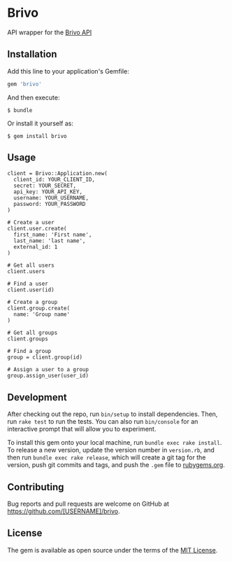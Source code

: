 # Brivo

API wrapper for the [Brivo API](http://apidocs.brivo.com/)

## Installation

Add this line to your application's Gemfile:

```ruby
gem 'brivo'
```

And then execute:

    $ bundle

Or install it yourself as:

    $ gem install brivo

## Usage
```
client = Brivo::Application.new(
  client_id: YOUR_CLIENT_ID,
  secret: YOUR_SECRET,
  api_key: YOUR_API_KEY,
  username: YOUR_USERNAME,
  password: YOUR_PASSWORD
)

# Create a user
client.user.create(
  first_name: 'First name',
  last_name: 'last name',
  external_id: 1
)

# Get all users
client.users

# Find a user
client.user(id)

# Create a group
client.group.create(
  name: 'Group name'
)

# Get all groups
client.groups

# Find a group
group = client.group(id)

# Assign a user to a group
group.assign_user(user_id)
```

## Development

After checking out the repo, run `bin/setup` to install dependencies. Then, run `rake test` to run the tests. You can also run `bin/console` for an interactive prompt that will allow you to experiment.

To install this gem onto your local machine, run `bundle exec rake install`. To release a new version, update the version number in `version.rb`, and then run `bundle exec rake release`, which will create a git tag for the version, push git commits and tags, and push the `.gem` file to [rubygems.org](https://rubygems.org).

## Contributing

Bug reports and pull requests are welcome on GitHub at https://github.com/[USERNAME]/brivo.


## License

The gem is available as open source under the terms of the [MIT License](http://opensource.org/licenses/MIT).
